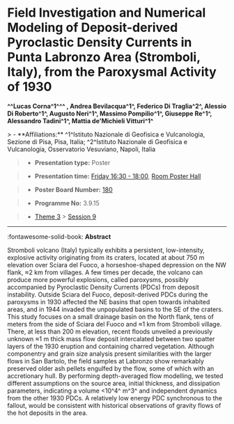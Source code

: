 # Field Investigation and Numerical Modeling of Deposit-derived Pyroclastic Density Currents in Punta Labronzo Area (Stromboli, Italy), from the Paroxysmal Activity of 1930

**^^Lucas Corna^1^^^ , Andrea Bevilacqua^1^, Federico Di Traglia^2^, Alessio Di Roberto^1^, Augusto Neri^1^, Massimo Pompilio^1^, Giuseppe Re^1^, Alessandro Tadini^1^, Mattia de'Michieli Vitturi^1^**

<!-- more -->> - **Affiliations:** ^1^Istituto Nazionale di Geofisica e Vulcanologia, Sezione di Pisa, Pisa, Italia; ^2^Istituto Nazionale di Geofisica e Vulcanologia, Osservatorio Vesuviano, Napoli, Italia 

> - **Presentation type:** Poster

> - **Presentation time:** [Friday 16:30 - 18:00](../sessions_comparison.md#__tabbed_4_6), [Room Poster Hall](../maps_venue.md#__tabbed_1_1)

> - **Poster Board Number:** [180](../map_poster_boards.md#friday)

> - **Programme No:** 3.9.15

> - [Theme 3](../theme3.md) > [Session 9](../sessions/session-3-9.md)

--- 

:fontawesome-solid-book: **Abstract**

Stromboli volcano (Italy) typically exhibits a persistent, low-intensity, explosive activity originating from its craters, located at about 750 m elevation over Sciara del Fuoco, a horseshoe-shaped depression on the NW flank, ≈2 km from villages. A few times per decade, the volcano can produce more powerful explosions, called paroxysms, possibly accompanied by Pyroclastic Density Currents (PDCs) from deposit instability. Outside Sciara del Fuoco, deposit-derived PDCs during the paroxysms in 1930 affected the NE basins that open towards inhabited areas, and in 1944 invaded the unpopulated basins to the SE of the craters.
This study focuses on a small drainage basin on the North flank, tens of meters from the side of Sciara del Fuoco and ≈1 km from Stromboli village. There, at less than 200 m elevation, recent floods unveiled a previously unknown ≈1 m thick mass flow deposit intercalated between two spatter layers of the 1930 eruption and containing charred vegetation. Although componentry and grain size analysis present similarities with the larger flows in San Bartolo, the field samples at Labronzo show remarkably preserved older ash pellets engulfed by the flow, some of which with an accretionary hull. By performing depth-averaged flow modelling, we tested different assumptions on the source area, initial thickness, and dissipation parameters, indicating a volume <10^4^ m^3^ and independent dynamics from the other 1930 PDCs. A relatively low energy PDC synchronous to the fallout, would be consistent with historical observations of gravity flows of the hot deposits in the area. 

